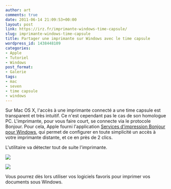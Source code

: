 ```yaml
---
author: art
comments: true
date: 2011-06-14 21:09:53+00:00
layout: post
link: https://irz.fr/imprimante-windows-time-capsule/
slug: imprimante-windows-time-capsule
title: Partager une imprimante sur Windows avec le time capsule
wordpress_id: 1438448109
categories:
- Apple
- Tutoriel
- Windows
post_format:
- Galerie
tags:
- mac
- seven
- time capsule
- windows
---
```


Sur Mac OS X, l'accès à une imprimante connecté a une time capsule est transparent et très intuitif. Ce n'est cependant pas le cas de son homologue PC. L'imprimante, pour vous faire court, se connecte via le protocole Bonjour. Pour cela, Apple fourni l'application [Services d’impression Bonjour pour Windows](http://support.apple.com/kb/DL999?viewlocale=fr_FR), qui permet de configurer en toute simplicité un accès à votre imprimante distante, et ce en près de 2 clics.

L'utilitaire va détecter tout de suite l'imprimante.

[![](https://static.irz.fr/2011/06/assistant-bonjour.png)](https://static.irz.fr/2011/06/assistant-bonjour.png)

[![](https://static.irz.fr/2011/06/assistant-bonjour-2.png)](https://static.irz.fr/2011/06/assistant-bonjour-2.png)

Vous pourrez dès lors utiliser vos logiciels favoris pour imprimer vos documents sous Windows.
